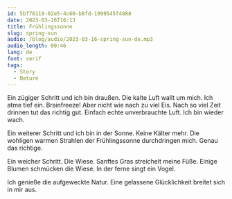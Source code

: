 ```yaml
---
id: 5bf76119-02e5-4c60-b8fd-1999545f4088
date: 2023-03-16T16:13
title: Frühlingssonne
slug: spring-sun
audio: /blog/audio/2023-03-16-spring-sun-de.mp3
audio_length: 00:46
lang: de
font: serif
tags:
  - Story
  - Nature
---
```


Ein zügiger Schritt und ich bin draußen. Die kalte Luft wallt um mich.
Ich atme tief ein. Brainfreeze! Aber nicht wie nach zu viel Eis. Nach so viel Zeit drinnen tut das richtig gut. Einfach echte unverbrauchte Luft. Ich bin wieder wach.

Ein weiterer Schritt und ich bin in der Sonne. Keine Kälter mehr. Die wohligen warmen Strahlen der Frühlingssonne durchdringen mich. Genau das richtige.

Ein weicher Schritt. Die Wiese.
Sanftes Gras streichelt meine Füße. Einige Blumen schmücken die Wiese. In der ferne singt ein Vogel.

Ich genieße die aufgeweckte Natur.
Eine gelassene Glücklichkeit breitet sich in mir aus.
